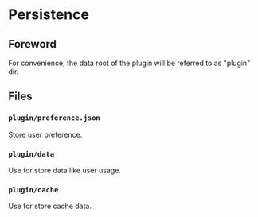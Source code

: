 # Persistence

## Foreword

For convenience, the data root of the plugin will be referred to as "plugin" dir.

## Files

### `plugin/preference.json`

Store user preference.

### `plugin/data`

Use for store data like user usage.

### `plugin/cache`

Use for store cache data.

